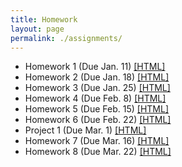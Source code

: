 ```yaml
---
title: Homework
layout: page
permalink: ./assignments/
---
```


* Homework 1 (Due Jan. 11) [[HTML]](./homework1.html)
* Homework 2 (Due Jan. 18) [[HTML]](./homework2.html)
* Homework 3 (Due Jan. 25) [[HTML]](./homework3.html)
* Homework 4 (Due Feb. 8) [[HTML]](./homework4.html)
* Homework 5 (Due Feb. 15) [[HTML]](./homework5.html)
* Homework 6 (Due Feb. 22) [[HTML]](./homework6.html)
* Project 1 (Due Mar. 1) [[HTML]](./project1.html)
* Homework 7 (Due Mar. 16) [[HTML]](./homework7.html)
* Homework 8 (Due Mar. 22) [[HTML]](./homework8.html)
